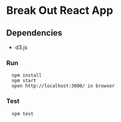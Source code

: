 # Break Out React App


## Dependencies

* d3.js

### Run
      npm install
      npm start
      open http://localhost:3000/ in browser

### Test
      npm test
